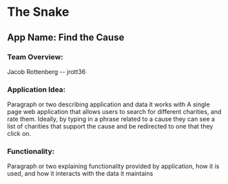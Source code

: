 # The Snake

## App Name: Find the Cause

### Team Overview:
Jacob Rottenberg -- jrott36

### Application Idea:
Paragraph or two describing application and data it works with
A single page web application that allows users to search for different charities, and rate them. Ideally, by typing in a phrase related to a cause they can see a list of charities that support the cause and be redirected to one that they click on.

### Functionality:
Paragraph or two explaining functionality provided by application, how it is used, and how it interacts
with the data it maintains

